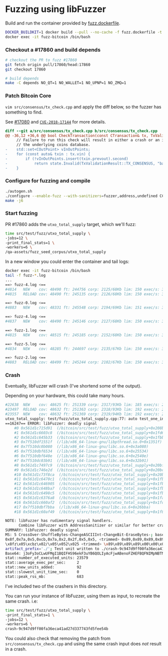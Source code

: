 # Fuzzing using libFuzzer

Build and run the container provided by [fuzz.dockerfile](fuzz.dockerfile).

```bash
DOCKER_BUILDKIT=1 docker build --pull --no-cache -f fuzz.dockerfile -t fuzz-bitcoin .
docker exec -it fuzz-bitcoin /bin/bash
```

### Checkout a #17860 and build depends

```bash
# checkout the PR to fuzz #17860
git fetch origin pull/17860/head:17860
git checkout 17860

# build depends
make -C depends NO_QT=1 NO_WALLET=1 NO_UPNP=1 NO_ZMQ=1
```

### Patch Bitcoin Core

`vim src/consensus/tx_check.cpp` and apply the diff below, so the fuzzer has something to find.

See [#17080](https://github.com/bitcoin/bitcoin/pull/17080) and [`CVE-2018-17144`](https://bitcoincore.org/en/2018/09/20/notice/) for more details.

```diff
diff --git a/src/consensus/tx_check.cpp b/src/consensus/tx_check.cpp
@@ -36,12 +36,6 @@ bool CheckTransaction(const CTransaction& tx, TxValidationState& state)
     // Failure to run this check will result in either a crash or an inflation bug, depending on the implementation of
     // the underlying coins database.
-    std::set<COutPoint> vInOutPoints;
-    for (const auto& txin : tx.vin) {
-        if (!vInOutPoints.insert(txin.prevout).second)
-            return state.Invalid(TxValidationResult::TX_CONSENSUS, "bad-txns-inputs-duplicate");
-    }
```

### Configure for fuzzing and compile

```bash
./autogen.sh
./configure --enable-fuzz --with-sanitizers=fuzzer,address,undefined CC=clang-9 CXX=clang++-9
make -j6
```

### Start fuzzing

PR #17860 adds the `utxo_total_supply` target, which we'll fuzz:

```bash
time src/test/fuzz/utxo_total_supply \
-jobs=12 \
-print_final_stats=1 \
-workers=6 \
/qa-assets/fuzz_seed_corpus/utxo_total_supply
```

In a new window you could enter the container and tail logs:
```bash
docker exec -it fuzz-bitcoin /bin/bash
tail -f fuzz-*.log
...
==> fuzz-4.log <==
#4814	NEW    cov: 48490 ft: 244756 corp: 2125/68Kb lim: 150 exec/s: 3 rss: 609Mb L: 150/150 MS: 4 ShuffleBytes-CrossOver-ChangeBit-CrossOver-
#4815	RELOAD cov: 48490 ft: 245135 corp: 2126/68Kb lim: 150 exec/s: 3 rss: 609Mb

==> fuzz-0.log <==
#4883	NEW    cov: 48331 ft: 245548 corp: 2194/69Kb lim: 151 exec/s: 3 rss: 613Mb L: 128/151 MS: 3 ChangeBit-ChangeByte-InsertByte-

==> fuzz-4.log <==
#4837	NEW    cov: 48490 ft: 245146 corp: 2127/68Kb lim: 150 exec/s: 3 rss: 609Mb L: 76/150 MS: 1 ChangeBit-

==> fuzz-1.log <==
#4815	NEW    cov: 48515 ft: 245185 corp: 2152/68Kb lim: 150 exec/s: 3 rss: 604Mb L: 59/150 MS: 1 ChangeBinInt-

==> fuzz-5.log <==
#4834	NEW    cov: 48285 ft: 244697 corp: 2135/67Kb lim: 150 exec/s: 3 rss: 608Mb L: 150/150 MS: 3 ChangeASCIIInt-InsertByte-CrossOver-

==> fuzz-2.log <==
#4883	RELOAD cov: 48499 ft: 245244 corp: 2102/67Kb lim: 150 exec/s: 3 rss: 611Mb
```

### Crash

Eventually, libFuzzer will crash (I've shortend some of the output).

Depending on your hardware, this could take many hours.

```bash
#22638	NEW    cov: 48625 ft: 251339 corp: 2317/93Kb lim: 185 exec/s: 2 rss: 683Mb L: 121/192 MS: 2 ChangeByte-InsertByte-
#23497	RELOAD cov: 48632 ft: 251363 corp: 2318/93Kb lim: 192 exec/s: 2 rss: 683Mb
#23557	NEW    cov: 48632 ft: 251369 corp: 2319/94Kb lim: 192 exec/s: 2 rss: 683Mb L: 176/192 MS: 2 ShuffleBytes-CopyPart-
utxo_total_supply: test/fuzz/utxo_total_supply.cpp:77: auto test_one_input(const std::vector<uint8_t> &)::(anonymous class)::operator()() const: Assertion "circulation == utxo_stats.nTotalAmount" failed.
==16247== ERROR: libFuzzer: deadly signal
    #0 0x561d1c715d91  (/bitcoin/src/test/fuzz/utxo_total_supply+0x208bd91)
    #1 0x561d1c6603c8  (/bitcoin/src/test/fuzz/utxo_total_supply+0x1fd63c8)
    #2 0x561d1c645b33  (/bitcoin/src/test/fuzz/utxo_total_supply+0x1fbbb33)
    #3 0x7f510df1551f  (/lib/x86_64-linux-gnu/libpthread.so.0+0x1351f)
    #4 0x7f510dc0b080  (/lib/x86_64-linux-gnu/libc.so.6+0x3a080)
    #5 0x7f510dbf6534  (/lib/x86_64-linux-gnu/libc.so.6+0x25534)
    #6 0x7f510dbf640e  (/lib/x86_64-linux-gnu/libc.so.6+0x2540e)
    #7 0x7f510dc03b91  (/lib/x86_64-linux-gnu/libc.so.6+0x32b91)
    #8 0x561d1c7497c9  (/bitcoin/src/test/fuzz/utxo_total_supply+0x20bf7c9)
    #9 0x561d1c746e2d  (/bitcoin/src/test/fuzz/utxo_total_supply+0x20bce2d)
    #10 0x561d1c73f8ca  (/bitcoin/src/test/fuzz/utxo_total_supply+0x20b58ca)
    #11 0x561d1c6470c1  (/bitcoin/src/test/fuzz/utxo_total_supply+0x1fbd0c1)
    #12 0x561d1c646905  (/bitcoin/src/test/fuzz/utxo_total_supply+0x1fbc905)
    #13 0x561d1c648ba7  (/bitcoin/src/test/fuzz/utxo_total_supply+0x1fbeba7)
    #14 0x561d1c6498c5  (/bitcoin/src/test/fuzz/utxo_total_supply+0x1fbf8c5)
    #15 0x561d1c6376a8  (/bitcoin/src/test/fuzz/utxo_total_supply+0x1fad6a8)
    #16 0x561d1c660af2  (/bitcoin/src/test/fuzz/utxo_total_supply+0x1fd6af2)
    #17 0x7f510dbf7bba  (/lib/x86_64-linux-gnu/libc.so.6+0x26bba)
    #18 0x561d1c60af49  (/bitcoin/src/test/fuzz/utxo_total_supply+0x1f80f49)

NOTE: libFuzzer has rudimentary signal handlers.
      Combine libFuzzer with AddressSanitizer or similar for better crash reports.
SUMMARY: libFuzzer: deadly signal
MS: 5 CrossOver-ShuffleBytes-ChangeASCIIInt-ChangeBit-EraseBytes-; base unit: d1a5c27d68809f2e9c739d76c69065ff17ae7d6f
0x8f,0x7a,0x5,0xcb,0x7a,0x2,0x2f,0x5,0x5, <trimmed> 0x89,0x89,0x89,0x89,0x0,0x0,0x0,
\x8fz\x05\xcbz\x02/\x05\x052\x025 <trimmed> \x89\x89\x89\x89\x00\x00\x00
artifact_prefix='./'; Test unit written to ./crash-9c947d9ff00fa36eca41ad27d337743fd5fee54b
Base64: j3oFy3oCLwUFMgI1BQIFHS96ekF3uYB6QOLIyAcFjwABenoFZHEFBQFNIMpNBTMFPwXHuYB6CpWVBVBQenp6enpieoB6enoFBQUAplmmDQA9BQV6enoCj/j4+Pj4+Pj4+PgFBQUFBQVQUHp6j4+PjwUFBXpZenp6BVBQenqPj4+PBQUFell6enpZUFCqenp6Anp6eoB6AuZZUFBpenqPelCPeo+JiYmJiQAAAA==
stat::number_of_executed_units: 23579
stat::average_exec_per_sec:     2
stat::new_units_added:          92
stat::slowest_unit_time_sec:    0
stat::peak_rss_mb:              683
```

I've included two of the crashers in this directory.

You can run your instance of libFuzzer, using them as input, to recreate the same crash. i.e:

```bash
time src/test/fuzz/utxo_total_supply \
-print_final_stats=1 \
-jobs=12 \
-workers=6 \
crash-9c947d9ff00fa36eca41ad27d337743fd5fee54b
```

You could also check that removing the patch from `src/consensus/tx_check.cpp` and using the same crash input does *not* result in a crash.
